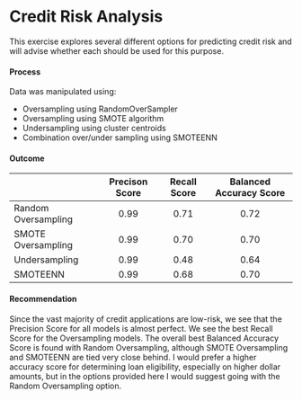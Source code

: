# Credit Risk Analysis

This exercise explores several different options for predicting credit risk and will advise whether each should be used for this purpose.



#### Process

Data was manipulated using:

- Oversampling using RandomOverSampler
- Oversampling using SMOTE algorithm
- Undersampling using cluster centroids
- Combination over/under sampling using SMOTEENN



#### Outcome

|                     | Precison Score | Recall Score | Balanced Accuracy Score |
| ------------------- | :------------: | :----------: | :---------------------: |
| Random Oversampling |      0.99      |     0.71     |          0.72           |
| SMOTE Oversampling  |      0.99      |     0.70     |          0.70           |
| Undersampling       |      0.99      |     0.48     |          0.64           |
| SMOTEENN            |      0.99      |     0.68     |          0.70           |



#### Recommendation

Since the vast majority of credit applications are low-risk, we see that the Precision Score for all models is almost perfect.  We see the best Recall Score for the Oversampling models.  The overall best Balanced Accuracy Score is found with Random Oversampling, although SMOTE Oversampling and SMOTEENN are tied very close behind.  I would prefer a higher accuracy score for determining loan eligibility, especially on higher dollar amounts, but in the options provided here I would suggest going with the Random Oversampling option.